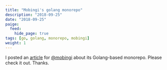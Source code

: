 ```yaml
---
title: "Mobingi's golang monorepo"
description: "2018-09-25"
date: "2018-09-25"
paige:
  feed:
    hide_page: true
tags: [go, golang, monorepo, mobingi]
weight: 1
---
```


I posted an [article](https://tech.mobingi.com/2018/09/25/ouchan-monorepo.html) for [@mobingi](https://twitter.com/mobingi) about its Golang-based monorepo. Please check it out. Thanks.

<br>
